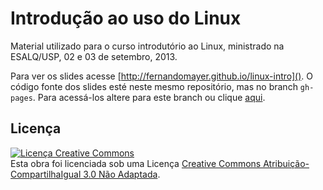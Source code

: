 # Introdução ao uso do Linux

Material utilizado para o curso introdutório ao Linux, ministrado na
ESALQ/USP, 02 e 03 de setembro, 2013.

Para ver os slides acesse
[http://fernandomayer.github.io/linux-intro](). O código fonte dos
slides esté neste mesmo repositório, mas no branch `gh-pages`. Para
acessá-los altere para este branch ou clique
[aqui](https://github.com/fernandomayer/linux-intro/tree/gh-pages).

## Licença

<a rel="license" href="http://creativecommons.org/licenses/by-sa/3.0/deed.pt_BR"><img alt="Licença Creative Commons" style="border-width:0" src="http://i.creativecommons.org/l/by-sa/3.0/88x31.png" /></a><br />Esta obra foi licenciada sob uma Licença <a rel="license" href="http://creativecommons.org/licenses/by-sa/3.0/deed.pt_BR">Creative Commons Atribuição-CompartilhaIgual 3.0 Não Adaptada</a>.
